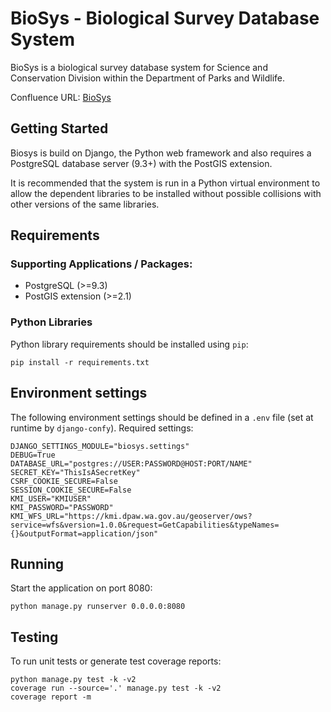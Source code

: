 # BioSys - Biological Survey Database System #

BioSys is a biological survey database system for Science and
Conservation Division within the Department of Parks and Wildlife.

Confluence URL:
[BioSys](https://confluence.dpaw.wa.gov.au/display/KM/BioSys+-+Biological+Survey+Database+System)

## Getting Started

Biosys is build on Django, the Python web framework and also requires a PostgreSQL database server
(9.3+) with the PostGIS extension.

It is recommended that the system is run in a Python virtual environment to allow the dependent
libraries to be installed without possible collisions with other versions of the same libraries.

## Requirements

### Supporting Applications / Packages:

- PostgreSQL (>=9.3)
- PostGIS extension (>=2.1)

### Python Libraries

Python library requirements should be installed using `pip`:

`pip install -r requirements.txt`

## Environment settings

The following environment settings should be defined in a `.env` file
(set at runtime by `django-confy`). Required settings:

    DJANGO_SETTINGS_MODULE="biosys.settings"
    DEBUG=True
    DATABASE_URL="postgres://USER:PASSWORD@HOST:PORT/NAME"
    SECRET_KEY="ThisIsASecretKey"
    CSRF_COOKIE_SECURE=False
    SESSION_COOKIE_SECURE=False
    KMI_USER="KMIUSER"
    KMI_PASSWORD="PASSWORD"
    KMI_WFS_URL="https://kmi.dpaw.wa.gov.au/geoserver/ows?service=wfs&version=1.0.0&request=GetCapabilities&typeNames={}&outputFormat=application/json"

## Running

Start the application on port 8080:

`python manage.py runserver 0.0.0.0:8080`

## Testing

To run unit tests or generate test coverage reports:

    python manage.py test -k -v2
    coverage run --source='.' manage.py test -k -v2
    coverage report -m
